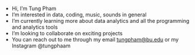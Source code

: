- Hi, I’m Tung Pham
- I’m interested in data, coding, music, sounds in general
- I’m currently learning more about data analytics and all the programming and analytics tools
- I’m looking to collaborate on exciting projects
- You can reach out to me through my email tungpham@bu.edu or my Instagram @tungphaam

<!---
tungphaam/intro is a ✨ special ✨ repository because its `README.md` (this file) appears on your GitHub profile.
You can click the Preview link to take a look at your changes.
--->
